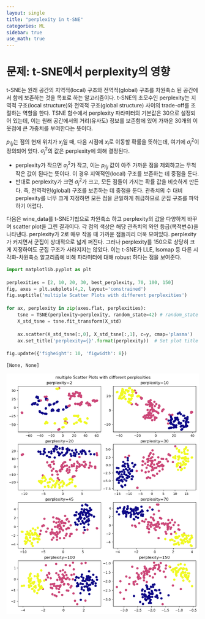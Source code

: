 ```yaml
---
layout: single
title: "perplexity in t-SNE"
categories: ML
sidebar: true
use_math: true
---
```

# 문제: t-SNE에서 perplexity의 영향

t-SNE는 원래 공간의 지역적(local) 구조와 전역적(global) 구조를 차원축소 된 공간에서 함께 보존하는 것을 목표로 하는 알고리즘이다. t-SNE의 초모수인 perplexity는 지역적 구조(local structure)와 전역적 구조(global structure) 사이의 trade-off를 조절하는 역할을 한다. TSNE 함수에서 perplexity 파라미터의 기본값은 30으로 설정되어 있는데, 이는 원래 공간에서의 거리(유사도) 정보를 보존함에 있어 가까운 30개의 이웃점에 큰 가중치를 부여한다는 뜻이다. 

$p_{i|j}$는 점의 현재 위치가 $x_j$일 때, 다음 시점에 $x_i$로 이동할 확률을 뜻하는데, 여기에 $σ_j^2$이 정의되어 있다. $σ_j^2$의 값은 perplexity에 의해 결정된다. 

 - perplexity가 작으면 $σ_j^2$가 작고, 이는 $p_{i|j}$ 값이 아주 가까운 점을 제외하고는 무척 작은 값이 된다는 뜻이다. 이 경우 지역적인(local) 구조를 보존하는 데 중점을 둔다. 
 - 반대로 perplexity가 크면 $σ_j^2$가 크고, 모든 점들이 가지는 확률 값을 비슷하게 만든다. 즉, 전역적인(global) 구조를 보존하는 데 중점을 둔다. 관측치의 수 대비 perplexity를 너무 크게 지정하면 모든 점을 균일하게 취급하므로 군집 구조를 파악하기 어렵다.

다음은 wine_data를 t-SNE기법으로 차원축소 하고 perplexity의 값을 다양하게 바꾸며 scatter plot을 그린 결과이다. 각 점의 색상은 해당 관측치의 와인 등급(목적변수)을 나타낸다. perplexity가 2로 매우 작을 때 가까운 점들끼리 더욱 모여있다. perplexity가 커지면서 군집이 상대적으로 넓게 퍼진다. 그러나 perplexity를 150으로 상당히 크게 지정하여도 군집 구조가 사라지지는 않았다. 이는 t-SNE가 LLE, Isomap 등 다른 시각화-차원축소 알고리즘에 비해 파라미터에 대해 robust 하다는 점을 보여준다. 



```python
import matplotlib.pyplot as plt

perplexities = [2, 10, 20, 30, best_perplexity, 70, 100, 150]
fig, axes = plt.subplots(4,2, layout='constrained')
fig.suptitle('multiple Scatter Plots with different perplexities')

for ax, perplexity in zip(axes.flat, perplexities):
    tsne = TSNE(perplexity=perplexity, random_state=42) # random_state 지정 
    X_std_tsne = tsne.fit_transform(X_std)
    
    ax.scatter(X_std_tsne[:,0], X_std_tsne[:,1], c=y, cmap='plasma')
    ax.set_title('perplexity={}'.format(perplexity))  # Set plot title
    
fig.update({'figheight': 10, 'figwidth': 8})
```




    [None, None]




    
![png](/images/m1/a9_2/output_2_1.png)
    

